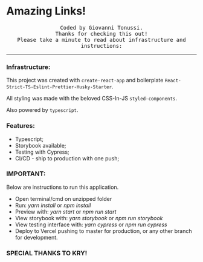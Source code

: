 # Amazing Links!

<p align="center" style="text-align: center;">
  <samp>
    Coded by Giovanni Tonussi.<br>
    Thanks for checking this out!<br>
    Please take a minute to read about infrastructure and instructions:
  </samp>
</p>

---------------------------

### Infrastructure:

This project was created with ```create-react-app``` and boilerplate ```React-Strict-TS-Eslint-Prettier-Husky-Starter```.

All styling was made with the beloved CSS-In-JS ```styled-components```.

Also powered by ```typescript```.

### Features:

- Typescript;
- Storybook available;
- Testing with Cypress;
- CI/CD - ship to production with one push;

### IMPORTANT:

Below are instructions to run this application.

- Open terminal/cmd on unzipped folder
- Run: *yarn install* or *npm install*
- Preview with: *yarn start* or *npm run start*
- View storybook with: *yarn storybook* or *npm run storybook*
- View testing interface with: *yarn cypress* or *npm run cypress*
- Deploy to Vercel pushing to master for production, or any other branch for development.

### SPECIAL THANKS TO KRY!
